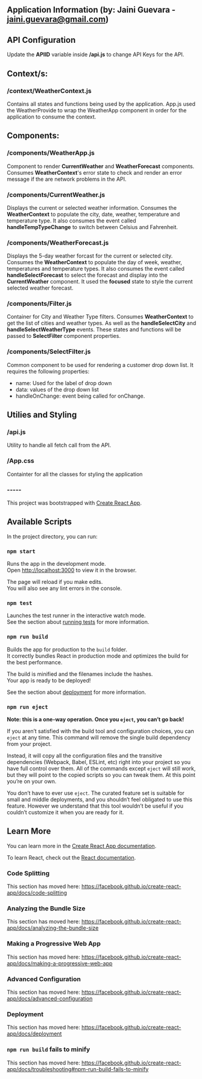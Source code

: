 ## Application Information (by: Jaini Guevara - jaini.guevara@gmail.com)

## API Configuration
Update the **APIID** variable inside **/api.js** to change API Keys for the API.

## Context/s:

### /context/WeatherContext.js
Contains all states and functions being used by the application. App.js used the WeatherProvide to wrap the WeatherApp component in order for the application to consume the context.

## Components:

### /components/WeatherApp.js
Component to render **CurrentWeather** and **WeatherForecast** components. Consumes **WeatherContext**'s error state to check and render an error message if the are network problems in the API.

### /components/CurrentWeather.js
Displays the current or selected weather information. Consumes the **WeatherContext** to populate the city, date, weather, temperature and temperature type. It also consumes the event called **handleTempTypeChange** to switch between Celsius and Fahrenheit.

### /components/WeatherForecast.js
Displays the 5-day weather forcast for the current or selected city. Consumes the **WeatherContext** to populate the day of week, weather, temperatures and temperature types. It also consumes the event called **handleSelectForecast** to select the forecast and display into the **CurrentWeather** component. It used the **focused** state to style the current selected weather forecast. 

### /components/Filter.js
Container for City and Weather Type filters. Consumes **WeatherContext** to get the list of cities and weather types. As well as the **handleSelectCity** and **handleSelectWeatherType** events. These states and functions will be passed to **SelectFilter** component properties.

### /components/SelectFilter.js
Common component to be used for rendering a customer drop down list. It requires the following properties:
  - name: Used for the label of drop down
  - data: values of the drop down list
  - handleOnChange: event being called for onChange.

## Utilies and Styling

### /api.js
Utility to handle all fetch call from the API.

### /App.css
Containter for all the classes for styling the application

### -----

This project was bootstrapped with [Create React App](https://github.com/facebook/create-react-app).


## Available Scripts

In the project directory, you can run:

### `npm start`

Runs the app in the development mode.<br>
Open [http://localhost:3000](http://localhost:3000) to view it in the browser.

The page will reload if you make edits.<br>
You will also see any lint errors in the console.

### `npm test`

Launches the test runner in the interactive watch mode.<br>
See the section about [running tests](https://facebook.github.io/create-react-app/docs/running-tests) for more information.

### `npm run build`

Builds the app for production to the `build` folder.<br>
It correctly bundles React in production mode and optimizes the build for the best performance.

The build is minified and the filenames include the hashes.<br>
Your app is ready to be deployed!

See the section about [deployment](https://facebook.github.io/create-react-app/docs/deployment) for more information.

### `npm run eject`

**Note: this is a one-way operation. Once you `eject`, you can’t go back!**

If you aren’t satisfied with the build tool and configuration choices, you can `eject` at any time. This command will remove the single build dependency from your project.

Instead, it will copy all the configuration files and the transitive dependencies (Webpack, Babel, ESLint, etc) right into your project so you have full control over them. All of the commands except `eject` will still work, but they will point to the copied scripts so you can tweak them. At this point you’re on your own.

You don’t have to ever use `eject`. The curated feature set is suitable for small and middle deployments, and you shouldn’t feel obligated to use this feature. However we understand that this tool wouldn’t be useful if you couldn’t customize it when you are ready for it.

## Learn More

You can learn more in the [Create React App documentation](https://facebook.github.io/create-react-app/docs/getting-started).

To learn React, check out the [React documentation](https://reactjs.org/).

### Code Splitting

This section has moved here: https://facebook.github.io/create-react-app/docs/code-splitting

### Analyzing the Bundle Size

This section has moved here: https://facebook.github.io/create-react-app/docs/analyzing-the-bundle-size

### Making a Progressive Web App

This section has moved here: https://facebook.github.io/create-react-app/docs/making-a-progressive-web-app

### Advanced Configuration

This section has moved here: https://facebook.github.io/create-react-app/docs/advanced-configuration

### Deployment

This section has moved here: https://facebook.github.io/create-react-app/docs/deployment

### `npm run build` fails to minify

This section has moved here: https://facebook.github.io/create-react-app/docs/troubleshooting#npm-run-build-fails-to-minify
